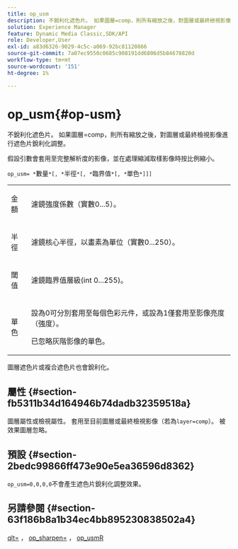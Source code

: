 ```yaml
---
title: op_usm
description: 不銳利化遮色片。 如果圖層=comp，則所有縮放之後，對圖層或最終檢視影像進行遮色片銳利化調整。
solution: Experience Manager
feature: Dynamic Media Classic,SDK/API
role: Developer,User
exl-id: a83d6326-9029-4c5c-a069-92bc81120866
source-git-commit: 7a07ec9550c0685c908191dd6806d5b84678820d
workflow-type: tm+mt
source-wordcount: '151'
ht-degree: 1%

---
```


# op_usm{#op-usm}

不銳利化遮色片。 如果圖層=comp，則所有縮放之後，對圖層或最終檢視影像進行遮色片銳利化調整。

假設引數會套用至完整解析度的影像，並在處理縮減取樣影像時按比例縮小。

`op_usm= *`數量`*[, *`半徑`*[, *`臨界值`*[, *`單色`*]]]`

<table id="simpletable_0697E3BCB45F41C494D93A6017ADD2BF"> 
 <tr class="strow"> 
  <td class="stentry"> <p><span class="codeph"><span class="varname">金額</span></span> </p></td> 
  <td class="stentry"> <p>濾鏡強度係數（實數0...5）。 </p></td> 
 </tr> 
 <tr class="strow"> 
  <td class="stentry"> <p><span class="codeph"><span class="varname">半徑</span></span> </p></td> 
  <td class="stentry"> <p>濾鏡核心半徑，以畫素為單位（實數0...250）。 </p></td> 
 </tr> 
 <tr class="strow"> 
  <td class="stentry"> <p><span class="codeph"><span class="varname">閾值</span></span> </p></td> 
  <td class="stentry"> <p>濾鏡臨界值層級(int 0...255)。 </p></td> 
 </tr> 
 <tr class="strow"> 
  <td class="stentry"> <p><span class="codeph"><span class="varname">單色</span></span> </p></td> 
  <td class="stentry"> <p>設為0可分別套用至每個色彩元件，或設為1僅套用至影像亮度（強度）。 </p> <p> 已忽略灰階影像的<span class="codeph"><span class="varname">單色</span></span>。 </p></td> 
 </tr> 
</table>

圖層遮色片或複合遮色片也會銳利化。

## 屬性 {#section-fb5311b34d164946b74dadb32359518a}

圖層屬性或檢視屬性。 套用至目前圖層或最終檢視影像（若為`layer=comp`）。 被效果圖層忽略。

## 預設 {#section-2bedc99866ff473e90e5ea36596d8362}

`op_usm=0,0,0,0`不會產生遮色片銳利化調整效果。

## 另請參閱 {#section-63f186b8a1b34ec4bb895230838502a4}

[qlt=](../../../../../is-api/http-ref/image-serving-api-ref/c-http-protocol-reference/c-command-reference/r-is-http-qlt.md#reference-f69ed0758c784b0385d979820546d352) ， [op_sharpen=](../../../../../is-api/http-ref/image-serving-api-ref/c-http-protocol-reference/c-command-reference/r-op-sharpen.md#reference-c32573230c6140f883efdaa201ea8541) ， [op_usmR](../../../../../is-api/http-ref/image-serving-api-ref/c-http-protocol-reference/c-command-reference/r-op-usmr.md#reference-c0168bc1e3a24370883670c09bcb0fef)
